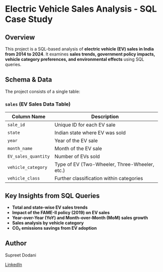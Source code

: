 # Electric Vehicle Sales Analysis - SQL Case Study

## Overview  
This project is a SQL-based analysis of **electric vehicle (EV) sales in India from 2014 to 2024**. It examines **sales trends, government policy impacts, vehicle category preferences, and environmental effects** using SQL queries.

## Schema & Data  
The project consists of a single table:

### `sales` (EV Sales Data Table)  
| Column Name        | Description                                       |
|--------------------|---------------------------------------------------|
| `sale_id`         | Unique ID for each EV sale                        |
| `state`           | Indian state where EV was sold                    |
| `year`            | Year of the EV sale                               |
| `month_name`      | Month of the EV sale                              |
| `EV_sales_quantity` | Number of EVs sold                             |
| `vehicle_category` | Type of EV (Two-Wheeler, Three-Wheeler, etc.)     |
| `vehicle_class`   | Further classification within categories          |

## Key Insights from SQL Queries  

- **Total and state-wise EV sales trends**  
- **Impact of the FAME-II policy (2019) on EV sales**  
- **Year-over-Year (YoY) and Month-over-Month (MoM) sales growth**  
- **Sales analysis by vehicle category**  
- **CO₂ emissions savings from EV adoption**  

## Author  
Supreet Dodani 

[LinkedIn](https://www.linkedin.com/in/supreet-dodani-3a3371246/)


